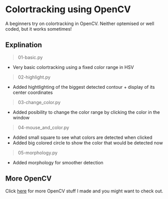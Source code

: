 # Colortracking using OpenCV

A beginners try on colortracking in OpenCV. Neither optemised or well coded, but it works sometimes!

## Explination

> 01-basic.py
- Very basic colortracking using a fixed color range in HSV

> 02-highlight.py
- Added hightlighting of the biggest detected contour + display of its center coordinates

> 03-change_color.py
- Added posibility to change the color range by clicking the color in the window

> 04-mouse_and_color.py
- Added small square to see what colors are detected when clicked
- Added big colored circle to show the color that would be detected now

> 05-morphology.py
- Added morphology for smoother detection

## More OpenCV

Click [here](https://github.com/pixelatedznero?tab=repositories&q=opencv) for more OpenCV stuff I made and you might want to check out.

